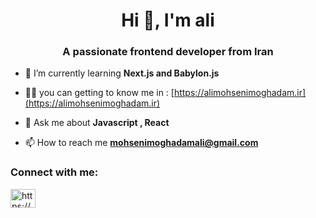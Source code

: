 <h1 align="center">Hi 👋, I'm ali</h1>
<h3 align="center">A passionate frontend developer from Iran</h3>

- 🌱 I’m currently learning **Next.js and Babylon.js**

- 👨‍💻 you can getting to know me in : [https://alimohsenimoghadam.ir](https://alimohsenimoghadam.ir)

- 💬 Ask me about **Javascript , React**

- 📫 How to reach me **mohsenimoghadamali@gmail.com**

<h3 align="left" margin-bottom="20px">Connect with me:</h3>
<p align="left">
<a href="https://instagram.com/https://www.instagram.com/alimoghadam.78" target="blank"><img align="center" src="https://raw.githubusercontent.com/rahuldkjain/github-profile-readme-generator/master/src/images/icons/Social/instagram.svg" alt="https://www.instagram.com/alimoghadam.78" height="30" width="40" /></a>
</p>
